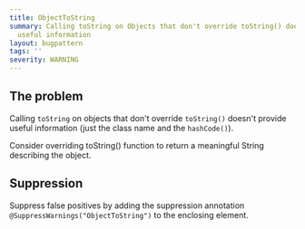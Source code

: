 ```yaml
---
title: ObjectToString
summary: Calling toString on Objects that don't override toString() doesn't provide
  useful information
layout: bugpattern
tags: ''
severity: WARNING
---
```


<!--
*** AUTO-GENERATED, DO NOT MODIFY ***
To make changes, edit the @BugPattern annotation or the explanation in docs/bugpattern.
-->


## The problem
Calling `toString` on objects that don't override `toString()` doesn't provide
useful information (just the class name and the `hashCode()`).

Consider overriding toString() function to return a meaningful String describing
the object.

## Suppression
Suppress false positives by adding the suppression annotation `@SuppressWarnings("ObjectToString")` to the enclosing element.
